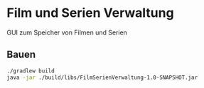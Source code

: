 # Film und Serien Verwaltung

GUI zum Speicher von Filmen und Serien

## Bauen
```bash
./gradlew build
java -jar ./build/libs/FilmSerienVerwaltung-1.0-SNAPSHOT.jar
```